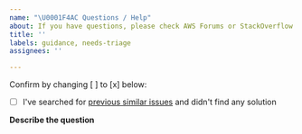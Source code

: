 ```yaml
---
name: "\U0001F4AC Questions / Help"
about: If you have questions, please check AWS Forums or StackOverflow
title: ''
labels: guidance, needs-triage
assignees: ''

---
```


Confirm by changing [ ] to [x] below:
- [ ] I've searched for [previous similar issues](https://github.com/aws/aws-iot-device-sdk-pyhton-v2/issues) and didn't find any solution

**Describe the question**